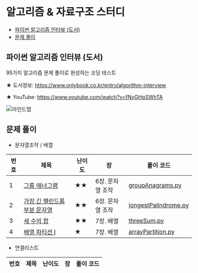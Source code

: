 # 알고리즘 & 자료구조 스터디

- [파이썬 알고리즘 인터뷰 (도서)](파이썬-알고리즘-인터뷰-(도서))
- [문제 풀이](#문제-풀이)


## 파이썬 알고리즘 인터뷰 (도서)

95가지 알고리즘 문제 풀이로 완성하는 코딩 테스트

★ 도서정보: https://www.onlybook.co.kr/entry/algorithm-interview

★ YouTube: https://www.youtube.com/watch?v=fNyGHpSWhTA

![마인드맵](https://user-images.githubusercontent.com/1250095/86745916-a62e9a00-c075-11ea-9aa5-8455e2527f87.png)

## 문제 풀이
- 문자열조작 / 배열

| 번호 | 제목 | 난이도 | 장 | 풀이 코드 |
| --- | --- | ---- | - | --- |
| 1 | [그룹 애너그램](https://leetcode.com/problems/group-anagrams/) | ★★ | 6장. 문자열 조작 | [groupAnagrams.py](20220311/groupAnagrams.py) |
| 2 | [가장 긴 팰린드롬 부분 문자열](https://leetcode.com/problems/longest-palindromic-substring/) | ★★ | 6장. 문자열 조작 | [longestPalindrome.py](20220311/longestPalindrome.py) |
| 3 | [세 수의 합](https://leetcode.com/problems/3sum/) | ★★ | 7장. 배열 | [threeSum.py](20220311/threeSum.py) |
| 4 | [배열 파티션 I](https://leetcode.com/problems/array-partition-i/) | ★ | 7장. 배열 | [arrayPartition.py](20220311/arrayPartition.py) |

- 연결리스트

| 번호 | 제목 | 난이도 | 장 | 풀이 코드 |
| --- | --- | ---- | - | --- |
